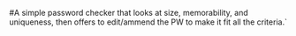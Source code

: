 #A simple password checker that looks at size, memorability, and uniqueness, then offers to edit/ammend the PW to make it fit all the criteria.`